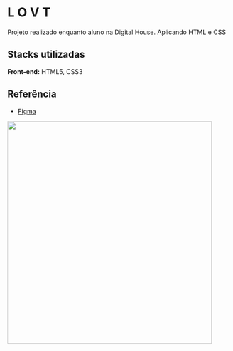 
# L O V T

Projeto realizado enquanto aluno na Digital House. Aplicando HTML e CSS
## Stacks utilizadas

**Front-end:**  HTML5, CSS3



## Referência

 - [Figma](https://www.figma.com/file/sx1wvTbw3k8w31YYBfmdZp/Exercicio01?node-id=0%3A1)
 
<p style="align-items: center">
    <img width="460px" height="500" src="../_img/lovt.png">
</p>
